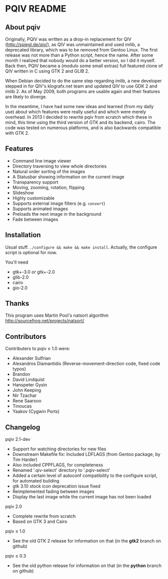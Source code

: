 PQIV README
===========

About pqiv
----------

Originally, PQIV was written as a drop-in replacement for QIV
(http://spiegl.de/qiv/), as QIV was unmaintained and used imlib, a deprecated
library, which was to be removed from Gentoo Linux. The first release was not
more than a Python script, hence the name. After some month I realized that
nobody would do a better version, so I did it myself.  Back then, PQIV became a
(modulo some small extras) full featured clone of QIV written in C using GTK 2
and GLIB 2.

When Debian decided to do the same step regarding imlib, a new developer stepped
in for QIV's klografx.net team and updated QIV to use GDK 2 and imlib 2. As of
May 2009, both programs are usable again and their features are likely to
diverge.

In the meantime, I have had some new ideas and learned (from my daily use)
about which features were really useful and which were merely overhead. In 2013
I decided to rewrite pqiv from scratch which these in mind, this time using the 
third version of GTK and its backend, cairo. The code was tested on numerous
platforms, and is also backwards compatible with GTK 2.


Features
--------

 * Command line image viewer
 * Directory traversing to view whole directories
 * Natural order sorting of the images
 * A Statusbar showing information on the current image
 * Transparency support
 * Moving, zooming, rotation, flipping
 * Slideshow
 * Highly customizable
 * Supports external image filters (e.g. `convert`)
 * Supports animated images
 * Preloads the next image in the background
 * Fade between images


Installation
------------

Usual stuff. `./configure && make && make install`. Actually, the configure script
is optional for now.

You'll need
 * gtk+-3.0 *or* gtk+-2.0
 * glib-2.0
 * cairo
 * gio-2.0

Thanks
------

This program uses Martin Pool's natsort algorithm <http://sourcefrog.net/projects/natsort/>


Contributors
------------

 Contributers to pqiv ≤ 1.0 were:

 * Alexander Sulfrian
 * Alexandros Diamantidis (Reverse-movement-direction code, fixed code typos)
 * Brandon
 * David Lindquist
 * Hanspeter Gysin
 * John Keeping
 * Nir Tzachar
 * Rene Saarsoo
 * Tinoucas
 * Yaakov (Cygwin Ports)


Changelog
---------

pqiv 2.1-dev
 * Support for watching directories for new files
 * Downstream Makefile fix: Included LDFLAGS (from Gentoo package, by Tim Harder)
 * Also included CPPFLAGS, for completeness
 * Renamed '.qiv-select' directory to '.pqiv-select'
 * Added a certain level of autoconf compatibility to the configure script, for automated building
 * gtk 3.10 stock icon deprecation issue fixed
 * Reimplemented fading between images
 * Display the last image while the current image has not been loaded

pqiv 2.0
 * Complete rewrite from scratch
 * Based on GTK 3 and Cairo

pqiv ≤ 1.0
 * See the old GTK 2 release for information on that
   (in the **gtk2** branch on github)

pqiv ≤ 0.3
 * See the old python release for information on that
   (in the **python** branch on github)
